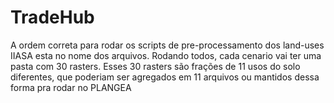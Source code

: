 # TradeHub

A ordem correta para rodar os scripts de pre-processamento dos land-uses IIASA esta no nome dos arquivos. Rodando todos, cada cenario vai ter uma pasta com 30 rasters. Esses 30 rasters são frações de 11 usos do solo diferentes, que poderiam ser agregados em 11 arquivos ou mantidos dessa forma pra rodar no PLANGEA
